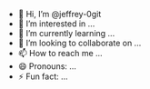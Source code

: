 - 👋 Hi, I’m @jeffrey-0git
- 👀 I’m interested in ...
- 🌱 I’m currently learning ...
- 💞️ I’m looking to collaborate on ...
- 📫 How to reach me ...
- 😄 Pronouns: ...
- ⚡ Fun fact: ...

<!---
jeffrey-0git/jeffrey-0git is a ✨ special ✨ repository because its `README.md` (this file) appears on your GitHub profile.
You can click the Preview link to take a look at your changes.
--->
